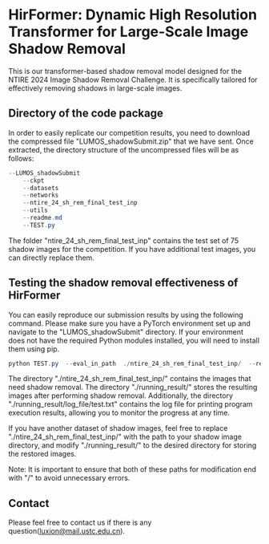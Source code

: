 # HirFormer: Dynamic High Resolution Transformer for Large-Scale Image Shadow Removal

This is our transformer-based shadow removal model designed for the NTIRE 2024 Image Shadow Removal Challenge. It is specifically tailored for effectively removing shadows in large-scale images.

## Directory of the code package

In order to easily replicate our competition results, you need to download the compressed file "LUMOS_shadowSubmit.zip" that we have sent. Once extracted, the directory structure of the uncompressed files will be as follows:

```powershell
--LUMOS_shadowSubmit
    --ckpt
    --datasets
    --networks
    --ntire_24_sh_rem_final_test_inp
    --utils
    --readme.md
    --TEST.py
```

The folder "ntire_24_sh_rem_final_test_inp" contains the test set of 75 shadow images for the competition. If you have additional test images, you can directly replace them.

## Testing the shadow removal effectiveness of HirFormer

You can easily reproduce our submission results by using the following command. Please make sure you have a PyTorch environment set up and navigate to the "LUMOS_shadowSubmit" directory. If your environment does not have the required Python modules installed, you will need to install them using pip.

``` powershell
python TEST.py  --eval_in_path  ./ntire_24_sh_rem_final_test_inp/  --result_path  ./running_result/
```
The directory "./ntire_24_sh_rem_final_test_inp/" contains the images that need shadow removal. The directory "./running_result/" stores the resulting images after performing shadow removal. Additionally, the directory "./running_result/log_file/test.txt" contains the log file for printing program execution results, allowing you to monitor the progress at any time.

If you have another dataset of shadow images, feel free to replace "./ntire_24_sh_rem_final_test_inp/" with the path to your shadow image directory, and modify "./running_result/" to the desired directory for storing the restored images.

Note: It is important to ensure that both of these paths for modification end with "/" to avoid unnecessary errors.

## Contact

Please feel free to contact us if there is any question(luxion@mail.ustc.edu.cn).
